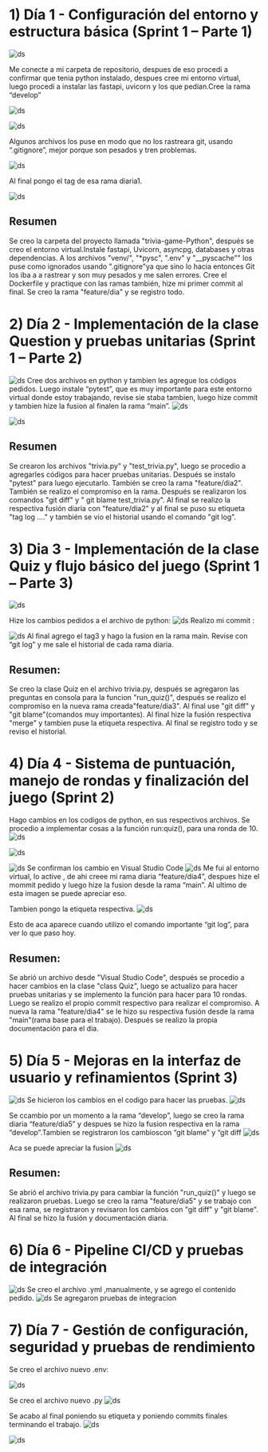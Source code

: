 # 1) Día 1 - Configuración del entorno y estructura básica (Sprint 1 – Parte 1)
![ds](https://github.com/BiancaMT957/Desarrollo-de-Software/blob/main/Prueba_entrada_CC3S2/img/1a.png)

Me conecte a mi carpeta de repositorio, despues de eso procedi a confirmar que tenia python instalado, despues cree mi entorno virtual, luego procedi a instalar las fastapi, uvicorn y los que pedian.Cree la rama “develop”  

![ds](https://github.com/BiancaMT957/Desarrollo-de-Software/blob/main/Prueba_entrada_CC3S2/img/1b.png)


![ds](https://github.com/BiancaMT957/Desarrollo-de-Software/blob/main/Prueba_entrada_CC3S2/img/1c.png)

Algunos archivos los puse en modo que no los rastreara git, usando “.gitignore”, mejor porque son pesados y tren problemas. 


![ds](https://github.com/BiancaMT957/Desarrollo-de-Software/blob/main/Prueba_entrada_CC3S2/img/1d.png)

Al final pongo el tag de esa rama diaria1. 


![ds](https://github.com/BiancaMT957/Desarrollo-de-Software/blob/main/Prueba_entrada_CC3S2/img/1e.png)


## Resumen
Se creo la carpeta del proyecto llamada "trivia-game-Python", después se creo el entorno virtual.Instale fastapi, Uvicorn, asyncpg, databases y otras dependencias.  A los archivos "venv/", "*pysc", ".env" y "__pyscache""  los puse como ignorados usando ".gitignore"ya que sino lo hacia entonces Git los iba a a rastrear y son muy pesados y me salen errores. Cree el Dockerfile y practique con las ramas también, hize mi primer commit al final. Se creo la rama "feature/dia" y se registro todo.
 

# 2) Día 2 - Implementación de la clase Question y pruebas unitarias (Sprint 1 – Parte 2)


![ds](https://github.com/BiancaMT957/Desarrollo-de-Software/blob/main/Prueba_entrada_CC3S2/img/2a.png)
Cree dos archivos en python y tambien les agregue los códigos pedidos. Luego instale “pytest”, que es muy importante para este entorno virtual donde estoy trabajando,  revise sie staba tambien, luego hize commit y tambien hize la fusion al finalen la rama “main”. 
![ds](https://github.com/BiancaMT957/Desarrollo-de-Software/blob/main/Prueba_entrada_CC3S2/img/2b.png)


![ds](https://github.com/BiancaMT957/Desarrollo-de-Software/blob/main/Prueba_entrada_CC3S2/img/2c.png)

## Resumen 
Se crearon los archivos  "trivia.py" y "test_trivia.py", luego se procedio a agregarles códigos para hacer pruebas unitarias. Después se instalo "pytest" para luego ejecutarlo. También se creo la rama "feature/dia2". También se realizo el compromiso en la rama. Después se realizaron los comandos "git diff" y " git blame test_trivia.py". Al final se realizo la respectiva fusión diaria con "feature/dia2" y al final se puso su etiqueta "tag log …." y también se vio el historial usando el comando "git log".

# 3) Dia 3 - Implementación de la clase Quiz y flujo básico del juego (Sprint 1 – Parte 3)
![ds](https://github.com/BiancaMT957/Desarrollo-de-Software/blob/main/Prueba_entrada_CC3S2/img/3a.png)

Hize los cambios pedidos a el archivo de python: 
![ds](https://github.com/BiancaMT957/Desarrollo-de-Software/blob/main/Prueba_entrada_CC3S2/img/3b.png)
Realizo mi commit : 

![ds](https://github.com/BiancaMT957/Desarrollo-de-Software/blob/main/Prueba_entrada_CC3S2/img/3c.png)
Al final agrego el tag3  y hago la fusion en la rama main. Revise con “git log” y me sale el historial de cada rama diaria.

## Resumen:
Se creo la clase Quiz en el archivo trivia.py, después se agregaron las preguntas en consola para la funcion "run_quiz()", después se realizo el compromiso en la nueva rama creada"feature/dia3". Al final use "git diff" y "git blame"(comandos muy importantes). Al final hize la fusión respectiva "merge"  y tambien puse la etiqueta respectiva. Al final se registro todo y se reviso el historial.
# 4) Día 4 - Sistema de puntuación, manejo de rondas y finalización del juego (Sprint 2)
Hago cambios en los codigos de python, en sus respectivos archivos.  Se procedio a implementar cosas a la función run:quiz(), para una ronda de 10. 
![ds](https://github.com/BiancaMT957/Desarrollo-de-Software/blob/main/Prueba_entrada_CC3S2/img/4a.png)

![ds](https://github.com/BiancaMT957/Desarrollo-de-Software/blob/main/Prueba_entrada_CC3S2/img/4b.png)

![ds](https://github.com/BiancaMT957/Desarrollo-de-Software/blob/main/Prueba_entrada_CC3S2/img/4c.png)
Se confirman los cambio en Visual Studio Code 
![ds](https://github.com/BiancaMT957/Desarrollo-de-Software/blob/main/Prueba_entrada_CC3S2/img/4d.png)
Me fui al entorno virtual, lo active , de ahi creee mi rama diaria “feature/dia4”, despues hize el mommit pedido y luego hize la fusion desde la rama “main”. Al ultimo de esta imagen se puede apreciar eso. 

Tambien pongo la etiqueta respectiva. 
![ds](https://github.com/BiancaMT957/Desarrollo-de-Software/blob/main/Prueba_entrada_CC3S2/img/4e.png)

Esto de aca aparece cuando utilizo el comando importante “git log”, para ver lo que paso hoy. 

## Resumen: 
Se abrió un archivo  desde "Visual Studio Code", después se procedio a hacer cambios en la clase "class Quiz", luego se actualizo para hacer pruebas unitarias y  se implemento la función para hacer para 10 rondas. Luego se realizo el propio commit respectivo para realizar el compromiso. A nueva  la rama "feature/dia4" se le hizo su respectiva fusión desde la rama "main"(rama base para el trabajo). Después se realizo la propia documentación para el dia. 
 
# 5) Día 5 - Mejoras en la interfaz de usuario y refinamientos (Sprint 3)
![ds](https://github.com/BiancaMT957/Desarrollo-de-Software/blob/main/Prueba_entrada_CC3S2/img/5a.png)
Se hicieron los cambios en el codigo para hacer las pruebas. 
![ds](https://github.com/BiancaMT957/Desarrollo-de-Software/blob/main/Prueba_entrada_CC3S2/img/5b.png)

Se ccambio por un momento a la rama “develop”, luego se creo la rama diaria “feature/dia5” y despues se hizo la fusion respectiva en la rama “develop”.Tambien se registraron los cambioscon “git blame” y “git diff
![ds](https://github.com/BiancaMT957/Desarrollo-de-Software/blob/main/Prueba_entrada_CC3S2/img/5c.png)

Aca se puede apreciar la fusion 
![ds](https://github.com/BiancaMT957/Desarrollo-de-Software/blob/main/Prueba_entrada_CC3S2/img/5d.png)

## Resumen: 
Se abrió el archivo trivia.py para cambiar la función "run_quiz()"  y luego se realizaron pruebas. Luego se creo la rama "feature/dia5" y se trabajo con esa rama, se registraron y revisaron los cambios con "git diff" y "git blame". Al final se hizo la fusión y documentación diaria.


# 6) Día 6 - Pipeline CI/CD y pruebas de integración
![ds](https://github.com/BiancaMT957/Desarrollo-de-Software/blob/main/Prueba_entrada_CC3S2/img/6a.png)
Se creo el archivo .yml ,manualmente, y se agrego el contenido pedido. 
![ds](https://github.com/BiancaMT957/Desarrollo-de-Software/blob/main/Prueba_entrada_CC3S2/img/6b.png)
Se agregaron pruebas de integracion

# 7) Día 7 - Gestión de configuración, seguridad y pruebas de rendimiento
Se creo el archivo nuevo .env: 

 
![ds](https://github.com/BiancaMT957/Desarrollo-de-Software/blob/main/Prueba_entrada_CC3S2/img/7a.png)

Se creo el archivo nuevo .py 
![ds](https://github.com/BiancaMT957/Desarrollo-de-Software/blob/main/Prueba_entrada_CC3S2/img/7b.png)

Se acabo al final poniendo su etiqueta y poniendo commits finales  terminando el trabajo. 
![ds](https://github.com/BiancaMT957/Desarrollo-de-Software/blob/main/Prueba_entrada_CC3S2/img/7c.png)

![ds](https://github.com/BiancaMT957/Desarrollo-de-Software/blob/main/Prueba_entrada_CC3S2/img/7final.png)
